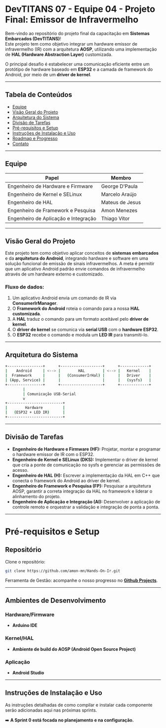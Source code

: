 # DevTITANS 07 - Equipe 04 - Projeto Final: Emissor de Infravermelho

Bem-vindo ao repositório do projeto final da capacitação em **Sistemas Embarcados (DevTITANS)**!  
Este projeto tem como objetivo integrar um hardware emissor de infravermelho (IR) com a arquitetura **AOSP**, utilizando uma implementação de **HAL (Hardware Abstraction Layer)** customizada.

O principal desafio é estabelecer uma comunicação eficiente entre um protótipo de hardware baseado em **ESP32** e a camada de framework do Android, por meio de um **driver de kernel**.

---

## Tabela de Conteúdos
- [Equipe](#equipe)
- [Visão Geral do Projeto](#visão-geral-do-projeto)
- [Arquitetura do Sistema](#arquitetura-do-sistema)
- [Divisão de Tarefas](#divisão-de-tarefas-roles)
- [Pré-requisitos e Setup](#pré-requisitos-e-setup)
- [Instruções de Instalação e Uso](#instruções-de-instalação-e-uso)
- [Roadmap e Progresso](#roadmap-e-progresso)
- [Contato](#contato)

---

## Equipe

| Papel                                | Membro            |
|--------------------------------------|-------------------|
| Engenheiro de Hardware e Firmware    | George D'Paula    |
| Engenheiro de Kernel e SELinux       | Marcelo Araújo    |
| Engenheiro de HAL                    | Mateus de Jesus   |
| Engenheiro de Framework e Pesquisa   | Amon Menezes      |
| Engenheiro de Aplicação e Integração | Thiago Vítor      |

---

## Visão Geral do Projeto

Este projeto tem como objetivo aplicar conceitos de **sistemas embarcados** e da **arquitetura do Android**, integrando hardware e software em uma solução funcional de emissão de sinais infravermelhos. 
A meta é permitir que um aplicativo Android padrão envie comandos de infravermelho através de um hardware externo e customizado.

### Fluxo de dados:

1. Um aplicativo Android envia um comando de IR via **ConsumerIrManager**.  
2. O **Framework do Android** roteia o comando para a nossa **HAL customizada**.  
3. A **HAL** traduz o comando para um formato aceitável pelo **driver de kernel**.  
4. O **driver de kernel** se comunica via **serial USB** com o **hardware ESP32**.  
5. O **ESP32** recebe o comando e modula um **LED IR** para transmiti-lo.

---

## Arquitetura do Sistema
```bash
+----------------+      +-------------------+      +-------------+
|    Android     | <--> |        HAL        | <--> |   Kernel    |
|  Framework     |      |   (ConsumerIrHal) |      |   Driver    |
| (App, Service) |      |                   |      |   (sysfs)   |
+----------------+      +-------------------+      +-------------+
        |
        | Comunicação USB-Serial
        v
+-------------------------+
|        Hardware         |
|   (ESP32 + LED IR)      |
+-------------------------+
```

---

## Divisão de Tarefas

- **Engenheiro de Hardware e Firmware (HF):** Projetar, montar e programar o hardware emissor de IR com o ESP32.  
- **Engenheiro de Kernel e SELinux (DKS):** Implementar o driver de kernel que cria a ponte de comunicação no sysfs e gerenciar as permissões de acesso.  
- **Engenheiro de HAL (H):** Escrever a implementação da HAL em C++ que conecta o framework do Android ao driver de kernel.  
- **Engenheiro de Framework e Pesquisa (FP):** Pesquisar a arquitetura AOSP, garantir a correta integração da HAL no framework e liderar o alinhamento do projeto.  
- **Engenheiro de Aplicação e Integração (AI):** Desenvolver a aplicação de controle remoto e orquestrar a validação e integração de ponta a ponta.  

---

# Pré-requisitos e Setup

## Repositório
Clone o repositório:
```bash
git clone https://github.com/amon-mn/Hands-On-Ir.git
```

Ferramenta de Gestão: acompanhe o nosso progresso no **[Github Projects](https://github.com/users/amon-mn/projects/3)**.

---

## Ambientes de Desenvolvimento

### Hardware/Firmware
- **Arduino IDE**

### Kernel/HAL
- **Ambiente de build do AOSP (Android Open Source Project)**

### Aplicação
- **Android Studio**

---

## Instruções de Instalação e Uso
As instruções detalhadas de como compilar e instalar cada componente serão adicionadas aqui nas próximas sprints.  

➡️ **A Sprint 0 está focada no planejamento e na configuração.**



